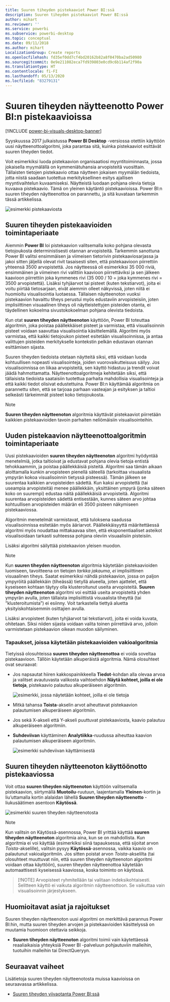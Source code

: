 ```yaml
---
title: Suuren tiheyden pistekaaviot Power BI:ssä
description: Suuren tiheyden pistekaaviot Power BI:ssä
author: mihart
ms.reviewer: ''
ms.service: powerbi
ms.subservice: powerbi-desktop
ms.topic: conceptual
ms.date: 09/11/2018
ms.author: mihart
LocalizationGroup: Create reports
ms.openlocfilehash: fd35ef0dd7cf4bd20162b82a8f0470ba2ad50980
ms.sourcegitcommit: 0e9e211082eca7fd939803e0cd9c6b114af2f90a
ms.translationtype: HT
ms.contentlocale: fi-FI
ms.lasthandoff: 05/13/2020
ms.locfileid: "83279131"
---
```

# <a name="high-density-sampling-in-power-bi-scatter-charts"></a>Suuren tiheyden näytteenotto Power BI:n pistekaavioissa

[!INCLUDE [power-bi-visuals-desktop-banner](../includes/power-bi-visuals-desktop-banner.md)]

Syyskuussa 2017 julkaistussa **Power BI Desktop** -versiossa otettiin käyttöön uusi näytteenottoalgoritmi, joka parantaa sitä, kuinka pistekaaviot esittävät suuren tiheyden tiedot.

Voit esimerkiksi luoda pistekaavion organisaatiosi myyntitoiminnasta, jossa jokaisella myymälällä on kymmeniätuhansia arvopisteitä vuosittain. Tällaisten tietojen pistekaavio ottaa näytteen jokaisen myymälän tiedoista, jotta niistä saadaan tuotettua merkityksellinen esitys ajallisen myyntivaihtelun kuvaamiseksi. Näytteistä luodaan pohjana olevia tietoja kuvaava pistekaavio. Tämä on yleinen käytäntö pistekaavioissa. Power BI:n suuren tiheyden näytteenottoa on parannettu, ja sitä kuvataan tarkemmin tässä artikkelissa.

![esimerkki pistekaaviosta](media/desktop-high-density-scatter-charts/high-density-scatter-charts-01.png)

## <a name="how-high-density-scatter-charts-work"></a>Suuren tiheyden pistekaavioiden toimintaperiaate
Aiemmin **Power BI** loi pistekaavion valitsemalla koko pohjana olevasta tietojoukosta deterministisesti otannan arvopisteitä. Tarkemmin sanottuna Power BI valitsi ensimmäisen ja viimeisen tietorivin pistekaaviosarjassa ja jakoi sitten jäljellä olevat rivit tasaisesti siten, että pistekaavioon piirrettiin yhteensä 3500 arvopistettä. Jos näytteessä oli esimerkiksi 35 000 riviä, ensimmäinen ja viimeinen rivi valittiin kaavioon piirrettäviksi ja sen jälkeen kaavioon piirrettiin joka kymmenes rivi (35 000 / 10 = joka kymmenes rivi = 3500 arvopistettä). Lisäksi tyhjäarvot tai pisteet (kuten tekstiarvot), joita ei voitu piirtää tietosarjaan, eivät aiemmin olleet näkyvissä, joten niitä ei huomioitu visualisointia luotaessa. Tällaisen näytteenoton vuoksi pistekaavion havaittu tiheys perustui myös edustaviin arvopisteisiin, joten implisiittinen visuaalinen tiheys oli näytteistettyjen pisteiden otanta, ei täydellinen kokoelma sivustokokoelman pohjana olevista tiedoista.

Kun otat **suuren tiheyden näytteenoton** käyttöön, Power BI toteuttaa algoritmin, joka poistaa päällekkäiset pisteet ja varmistaa, että visualisoinnin pisteet voidaan saavuttaa visualisointia käsittelemällä. Algoritmi myös varmistaa, että kaikki tietojoukon pisteet esitetään visualisoinnissa, ja antaa valittujen pisteiden merkitykselle kontekstin pelkän edustavan otannan esittämisen sijasta.

Suuren tiheyden tiedoista otetaan näytteitä siksi, että voidaan luoda kohtuullisen nopeasti visualisointeja, joiden vuorovaikutteisuus säilyy. Jos visualisoinnissa on liikaa arvopisteitä, sen käyttö hidastuu ja trendit voivat jäädä hahmottamatta. Näytteenottoalgoritmeja kehitetään siksi, että tällaisista tiedoista saataisiin tuotettua parhaita mahdollisia visualisointeja ja että kaikki tiedot olisivat edustettuina. Power BI:n käyttämää algoritmia on parannettu siten, että se tarjoaa parhaan vasteajan ja esityksen ja taltioi selkeästi tärkeimmät pisteet koko tietojoukosta.

> [!NOTE]
> **Suuren tiheyden näytteenoton** algoritmia käyttävät pistekaaviot piirretään kaikkien pistekaavioiden tavoin parhaiten neliömäisiin visualisointeihin.
> 
> 

## <a name="how-the-new-scatter-chart-sampling-algorithm-works"></a>Uuden pistekaavion näytteenottoalgoritmin toimintaperiaate
Uusi pistekaavioiden **suuren tiheyden näytteenoton** algoritmi hyödyntää menetelmiä, jotka taltioivat ja edustavat pohjana olevia tietoja entistä tehokkaammin, ja poistaa päällekkäisiä pisteitä. Algoritmi saa tämän aikaan aloittamalla kunkin arvopisteen pienellä säteellä (tarkoittaa visuaalista ympyrän kokoa visualisoinnin tietyssä pisteessä). Tämän jälkeen se suurentaa kaikkien arvopisteiden sädettä. Kun kaksi arvopistettä (tai useampia arvopisteitä) menee päällekkäin, yksittäinen ympyrä (jonka säteen koko on suurempi) edustaa näitä päällekkäisiä arvopisteitä. Algoritmi suurentaa arvopisteiden sädettä entisestään, kunnes säteen arvo johtaa kohtuullisen arvopisteiden määrän eli 3500 pisteen näkymiseen pistekaaviossa.

Algoritmin menetelmät varmistavat, että tuloksena saadussa visualisoinnissa esitetään myös ääriarvot. Päällekkäisyyttä määritettäessä algoritmi myös noudattaa mittakaavaa siten, että eksponentiaaliset asteikot visualisoidaan tarkasti suhteessa pohjana oleviin visuaalisiin pisteisiin.

Lisäksi algoritmi säilyttää pistekaavion yleisen muodon.

> [!NOTE]
> Kun **suuren tiheyden näytteenoton** algoritmia käytetään pistekaavioiden luomiseen, tavoitteena on tietojen *tarkka jakauma*, *ei* implisiittinen visuaalinen tiheys. Saatat esimerkiksi nähdä pistekaavion, jossa on paljon ympyröitä päällekkäin (tiheässä) tietyllä alueella, joten ajattelet, että kyseiseen kohtaan täytyy olla klusteroitunut useita arvopisteitä. **Suuren tiheyden näytteenoton** algoritmi voi esittää useita arvopisteitä yhden ympyrän avulla, joten tällaista implisiittistä visuaalista tiheyttä (tai ”klusteroitumista”) ei esiinny. Voit tarkastella tiettyä aluetta yksityiskohtaisemmin osittajien avulla.
> 
> 

Lisäksi arvopisteet (kuten tyhjäarvot tai tekstiarvot), joita ei voida kuvata, ohitetaan. Siksi niiden sijasta voidaan valita toinen piirrettävä arvo, jolloin varmistetaan pistekaavion oikean muodon säilyminen.

### <a name="when-the-standard-algorithm-for-scatter-charts-is-used"></a>Tapaukset, joissa käytetään pistekaavioiden vakioalgoritmia
Tietyissä olosuhteissa **suuren tiheyden näytteenottoa** ei voida soveltaa pistekaavioon. Tällöin käytetään alkuperäistä algoritmia. Nämä olosuhteet ovat seuraavat:

* Jos napsautat hiiren kakkospainikkeella **Tiedot**-kohdan alla olevaa arvoa ja valitset avautuvasta valikosta vaihtoehdon **Näytä kohteet, joilla ei ole tietoja**, pistekaavio palautuu alkuperäiseen algoritmiin.
  
  ![esimerkki, jossa näytetään kohteet, joilla ei ole tietoja](media/desktop-high-density-scatter-charts/high-density-scatter-charts-02.png)
* Mitkä tahansa **Toista**-akselin arvot aiheuttavat pistekaavion palautumisen alkuperäiseen algoritmiin.
* Jos sekä X-akseli että Y-akseli puuttuvat pistekaaviosta, kaavio palautuu alkuperäiseen algoritmiin.
* **Suhdeviivan** käyttäminen **Analytiikka**-ruudussa aiheuttaa kaavion palautumisen alkuperäiseen algoritmiin.
  
  ![esimerkki suhdeviivan käyttämisestä](media/desktop-high-density-scatter-charts/high-density-scatter-charts-03.png)

## <a name="how-to-turn-on-high-density-sampling-for-a-scatter-chart"></a>Suuren tiheyden näytteenoton käyttöönotto pistekaaviossa
Voit ottaa **suuren tiheyden näytteenoton** käyttöön valitsemalla pistekaavion, siirtymällä **Muotoilu**-ruutuun, laajentamalla **Yleinen**-kortin ja liu’uttamalla kortin alalaidan lähellä **Suuren tiheyden näytteenotto** -liukusäätimen asentoon **Käytössä**.

![esimerkki suuren tiheyden näytteenotosta](media/desktop-high-density-scatter-charts/high-density-scatter-charts-04.png)

> [!NOTE]
> Kun valitsin on Käytössä-asennossa, Power BI yrittää käyttää **suuren tiheyden näytteenoton** algoritmia aina, kun se on mahdollista. Kun algoritmia ei voi käyttää (esimerkiksi siinä tapauksessa, että sijoitat arvon *Toista*-akselille), valitsin pysyy **Käytössä**-asennossa, vaikka kaavio on palautunut vakioalgoritmiin. Jos sitten poistat arvon *Toista*-akselilta (tai olosuhteet muuttuvat niin, että suuren tiheyden näytteenoton algoritmi voidaan ottaa käyttöön), suuren tiheyden näytteenottoa käytetään automaattisesti kyseisessä kaaviossa, koska toiminto on käytössä.
> 

> 
> [!NOTE]
> Arvopisteet ryhmitellään tai valitaan indeksikohtaisesti. Selitteen käyttö ei vaikuta algoritmin näytteenottoon. Se vaikuttaa vain visualisoinnin järjestykseen.
> 
> 

## <a name="considerations-and-limitations"></a>Huomioitavat asiat ja rajoitukset
Suuren tiheyden näytteenoton uusi algoritmi on merkittävä parannus Power BI:hin, mutta suuren tiheyden arvojen ja pistekaavioiden käsittelyssä on muutamia huomioon otettavia seikkoja.

* **Suuren tiheyden näytteenoton** algoritmi toimii vain käytettäessä reaaliaikaisia yhteyksiä Power BI -palveluun pohjautuviin malleihin, tuotuihin malleihin tai DirectQueryyn.

## <a name="next-steps"></a>Seuraavat vaiheet
Lisätietoja suuren tiheyden näytteenotosta muissa kaavioissa on seuraavassa artikkelissa.

* [Suuren tiheyden viivaotanta Power BI:ssä](../create-reports/desktop-high-density-sampling.md)


